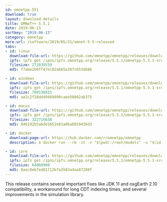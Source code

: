 ```yaml
---
id: omnetpp-551
download: true
layout: download-details
title: OMNeT++ 5.5.1
date: 2019-06-13
sortkey: "2019-06-13"
category: omnetpp
more-url: /software/2019/05/31/omnet-5-5-released
tabs:
- id: linux
  download-file-url: https://github.com/omnetpp/omnetpp/releases/download/omnetpp-5.5.1/omnetpp-5.5.1-src-linux.tgz
  ipfs: ipfs get /ipns/ipfs.omnetpp.org/release/5.5.1/omnetpp-5.5.1-src-linux.tgz
  filesize: 272039539
  md5: f7abe260ff47ec02a665e287c653db86

- id: windows
  download-file-url: https://github.com/omnetpp/omnetpp/releases/download/omnetpp-5.5.1/omnetpp-5.5.1-src-windows.zip
  ipfs: ipfs get /ipns/ipfs.omnetpp.org/release/5.5.1/omnetpp-5.5.1-src-windows.zip
  filesize: 709138815
  md5: aa1c2f28ddd9469090caee58602ab375

- id: macos
  download-file-url: https://github.com/omnetpp/omnetpp/releases/download/omnetpp-5.5.1/omnetpp-5.5.1-src-macosx.tgz
  ipfs: ipfs get /ipns/ipfs.omnetpp.org/release/5.5.1/omnetpp-5.5.1-src-macosx.tgz
  filesize: 322716630
  md5: 846192b5a6de1652e81a0ba8019436d3

- id: docker
  download-page-url: https://hub.docker.com/r/omnetpp/omnetpp
  description: $ docker run --rm -it -v "$(pwd):/root/models" -u "$(id -u):$(id -g)" omnetpp/omnetpp:u18.04-5.5.1

- id: core
  download-file-url: https://github.com/omnetpp/omnetpp/releases/download/omnetpp-5.5.1/omnetpp-5.5.1-src-core.tgz
  ipfs: ipfs get /ipns/ipfs.omnetpp.org/release/5.5.1/omnetpp-5.5.1-src-core.tgz
  filesize: 64060909
  md5: 8aec0eb7ed81712bfa3583a4aa87209f
---
```


This release contains several important fixes like JDK 11 and osgEarth 2.10 compatibility, a workaround for long CDT indexing times, and several improvements in the simulation library.
